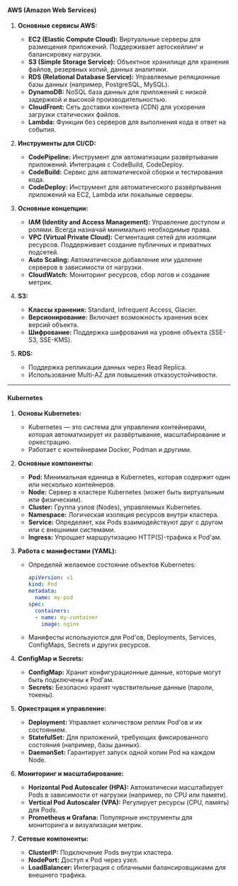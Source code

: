 
#### **AWS (Amazon Web Services)**

1. **Основные сервисы AWS:**
    
    - **EC2 (Elastic Compute Cloud):** Виртуальные серверы для размещения приложений. Поддерживает автоскейлинг и балансировку нагрузки.
    - **S3 (Simple Storage Service):** Объектное хранилище для хранения файлов, резервных копий, данных аналитики.
    - **RDS (Relational Database Service):** Управляемые реляционные базы данных (например, PostgreSQL, MySQL).
    - **DynamoDB:** NoSQL база данных для приложений с низкой задержкой и высокой производительностью.
    - **CloudFront:** Сеть доставки контента (CDN) для ускорения загрузки статических файлов.
    - **Lambda:** Функции без серверов для выполнения кода в ответ на события.
2. **Инструменты для CI/CD:**
    
    - **CodePipeline:** Инструмент для автоматизации развёртывания приложений. Интеграция с CodeBuild, CodeDeploy.
    - **CodeBuild:** Сервис для автоматической сборки и тестирования кода.
    - **CodeDeploy:** Инструмент для автоматического развёртывания приложений на EC2, Lambda или локальные серверы.
3. **Основные концепции:**
    
    - **IAM (Identity and Access Management):** Управление доступом и ролями. Всегда назначай минимально необходимые права.
    - **VPC (Virtual Private Cloud):** Сегментация сетей для изоляции ресурсов. Поддерживает создание публичных и приватных подсетей.
    - **Auto Scaling:** Автоматическое добавление или удаление серверов в зависимости от нагрузки.
    - **CloudWatch:** Мониторинг ресурсов, сбор логов и создание метрик.
4. **S3:**
    
    - **Классы хранения:** Standard, Infrequent Access, Glacier.
    - **Версионирование:** Включает возможность хранения всех версий объекта.
    - **Шифрование:** Поддержка шифрования на уровне объекта (SSE-S3, SSE-KMS).
5. **RDS:**
    
    - Поддержка репликации данных через Read Replica.
    - Использование Multi-AZ для повышения отказоустойчивости.

---

#### **Kubernetes**

1. **Основы Kubernetes:**
    
    - Kubernetes — это система для управления контейнерами, которая автоматизирует их развёртывание, масштабирование и оркестрацию.
    - Работает с контейнерами Docker, Podman и другими.
2. **Основные компоненты:**
    
    - **Pod:** Минимальная единица в Kubernetes, которая содержит один или несколько контейнеров.
    - **Node:** Сервер в кластере Kubernetes (может быть виртуальным или физическим).
    - **Cluster:** Группа узлов (Nodes), управляемых Kubernetes.
    - **Namespace:** Логическая изоляция ресурсов внутри кластера.
    - **Service:** Определяет, как Pods взаимодействуют друг с другом или с внешними системами.
    - **Ingress:** Упрощает маршрутизацию HTTP(S)-трафика к Pod'ам.
3. **Работа с манифестами (YAML):**
    
    - Определяй желаемое состояние объектов Kubernetes:
        
        ```yaml
        apiVersion: v1
        kind: Pod
        metadata:
          name: my-pod
        spec:
          containers:
          - name: my-container
            image: nginx
        ```
        
    - Манифесты используются для Pod'ов, Deployments, Services, ConfigMaps, Secrets и других ресурсов.
4. **ConfigMap и Secrets:**
    
    - **ConfigMap:** Хранит конфигурационные данные, которые могут быть подключены к Pod'ам.
    - **Secrets:** Безопасно хранят чувствительные данные (пароли, токены).
5. **Оркестрация и управление:**
    
    - **Deployment:** Управляет количеством реплик Pod'ов и их состоянием.
    - **StatefulSet:** Для приложений, требующих фиксированного состояния (например, базы данных).
    - **DaemonSet:** Гарантирует запуск одной копии Pod на каждом Node.
6. **Мониторинг и масштабирование:**
    
    - **Horizontal Pod Autoscaler (HPA):** Автоматически масштабирует Pods в зависимости от нагрузки (например, по CPU или памяти).
    - **Vertical Pod Autoscaler (VPA):** Регулирует ресурсы (CPU, память) для Pods.
    - **Prometheus и Grafana:** Популярные инструменты для мониторинга и визуализации метрик.
7. **Сетевые компоненты:**
    
    - **ClusterIP:** Подключение Pods внутри кластера.
    - **NodePort:** Доступ к Pod через узел.
    - **LoadBalancer:** Интеграция с облачными балансировщиками для внешнего трафика.
